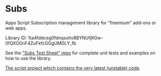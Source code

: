 # Subs

Apps Script Subscription management library for "freemium" add-ons or web apps.

Library ID: 1ta4fddceg0fdnqsxltv8BYNUfjKGw-0fQXGGnF4ZuFkfcGGgUMDLY_fb

See the ["Subs Test Sheet" repo](https://github.com/andrewroberts/Subs-Test-Sheet) for complete unit tests and examples on how to use the library.

[The script project which contains the very latest (unstable) code](https://script.google.com/d/1ta4fddceg0fdnqsxltv8BYNUfjKGw-0fQXGGnF4ZuFkfcGGgUMDLY_fb/edit?usp=drive_web).

